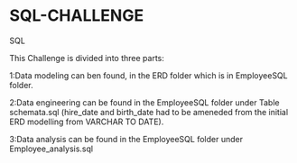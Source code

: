 # SQL-CHALLENGE
SQL


This Challenge is divided into three parts:

1:Data modeling can ben found, in the ERD folder which is in EmployeeSQL folder.

2:Data engineering can be found in the EmployeeSQL folder under Table schemata.sql (hire_date and birth_date had to be ameneded from the initial ERD modelling from VARCHAR TO DATE).

3:Data analysis can be found in the EmployeeSQL folder under Employee_analysis.sql
